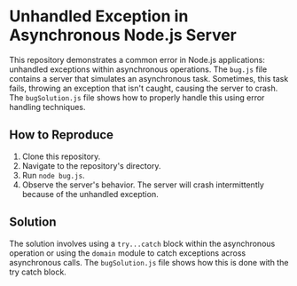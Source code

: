 # Unhandled Exception in Asynchronous Node.js Server

This repository demonstrates a common error in Node.js applications: unhandled exceptions within asynchronous operations.  The `bug.js` file contains a server that simulates an asynchronous task.  Sometimes, this task fails, throwing an exception that isn't caught, causing the server to crash.  The `bugSolution.js` file shows how to properly handle this using error handling techniques.

## How to Reproduce

1. Clone this repository.
2. Navigate to the repository's directory.
3. Run `node bug.js`.
4. Observe the server's behavior.  The server will crash intermittently because of the unhandled exception.

## Solution

The solution involves using a `try...catch` block within the asynchronous operation or using the `domain` module to catch exceptions across asynchronous calls. The `bugSolution.js` file shows how this is done with the try catch block.
